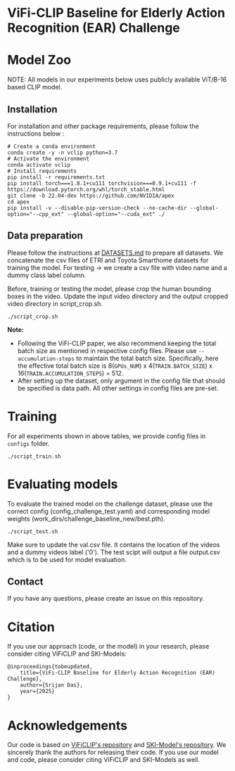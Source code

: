 # ViFi-CLIP Baseline for Elderly Action Recognition (EAR) Challenge


   
# Model Zoo
NOTE: All models in our experiments below uses publicly available ViT/B-16 based CLIP model.

## Installation 
For installation and other package requirements, please follow the instructions below :
```
# Create a conda environment
conda create -y -n vclip python=3.7
# Activate the environment
conda activate vclip
# Install requirements
pip install -r requirements.txt
pip install torch===1.8.1+cu111 torchvision===0.9.1+cu111 -f https://download.pytorch.org/whl/torch_stable.html
git clone -b 22.04-dev https://github.com/NVIDIA/apex
cd apex
pip install -v --disable-pip-version-check --no-cache-dir --global-option="--cpp_ext" --global-option="--cuda_ext" ./
```
## Data preparation
Please follow the instructions at [DATASETS.md](https://github.com/muzairkhattak/ViFi-CLIP/blob/main/docs/DATASETS.md) to prepare all datasets.
We concatenate the csv files of ETRI and Toyota Smarthome datasets for training the model.
For testing -> we create a csv file with video name and a dummy class label column. 

Before, training or testing the model, please crop the human bounding boxes in the video. Update the input video directory and the output cropped video directory in script_crop.sh.
```
./script_crop.sh
```

**Note:**
- Following the ViFi-CLIP paper, we also recommend keeping the total batch size as mentioned in respective config files. Please use `--accumulation-steps` to maintain the total batch size. Specifically, here the effective total batch size is 8(`GPUs_NUM`) x 4(`TRAIN.BATCH_SIZE`) x 16(`TRAIN.ACCUMULATION_STEPS`) = 512.
- After setting up the dataset, only argument in the config file that should be specified is data path. All other settings in config files are pre-set.


# Training 
For all experiments shown in above tables, we provide config files in `configs` folder. 
```
./script_train.sh 
```

# Evaluating models
To evaluate the trained model on the challenge dataset, please use the correct config (config_challenge_test.yaml) and corresponding model weights (work_dirs/challenge_baseline_new/best.pth).
```
./script_test.sh
```
Make sure to update the val.csv file. It contains the location of the videos and a dummy videos label ('0').
The test scipt will output a file output.csv which is to be used for model evaluation.

## Contact
If you have any questions, please create an issue on this repository.


# Citation
If you use our approach (code, or the model) in your research, please consider citing ViFiCLIP and SKI-Models:
```
@inproceedings{tobeupdated,
    title={ViFi-CLIP Baseline for Elderly Action Recognition (EAR) Challenge},
    author={Srijan Das},
    year={2025}
}
```

# Acknowledgements
Our code is based on [ViFiCLIP's repository](https://github.com/muzairkhattak/ViFi-CLIP) and [SKI-Model's repository](https://github.com/thearkaprava/SKI-Models). We sincerely thank the authors for releasing their code. If you use our model and code, please consider citing ViFiCLIP and SKI-Models as well.
